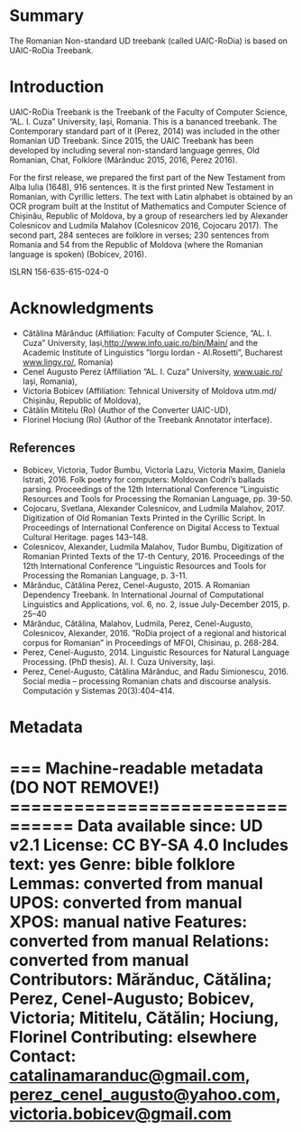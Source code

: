 # Summary

The Romanian Non-standard UD treebank (called UAIC-RoDia) is based on UAIC-RoDia Treebank.

# Introduction

UAIC-RoDia Treebank is the Treebank of the Faculty of Computer Science, ”AL. I. Cuza” University, Iași, Romania.
This is a bananced treebank. The Contemporary standard part of it (Perez, 2014) was included
in the other Romanian UD Treebank. Since 2015, the UAIC Treebank has been developed by including
several non-standard language genres, Old Romanian, Chat, Folklore (Mărănduc 2015, 2016, Perez 2016).

For the first release, we prepared the first part of the New Testament from Alba Iulia (1648),
916 sentences.
It is the first printed New Testament in Romanian, with Cyrillic letters.
The text with Latin alphabet is obtained by an OCR program built at the
Institut of Mathematics and Computer Science of Chișinău, Republic of Moldova,
by a group of researchers led by Alexander Colesnicov and Ludmila Malahov
(Colesnicov 2016, Cojocaru 2017).
The second part, 284 senteces are folklore in verses; 230 sentences from Romania
and 54 from the Republic of Moldova (where the Romanian language is spoken)
(Bobicev, 2016).

ISLRN 156-635-615-024-0

# Acknowledgments

* Cătălina Mărănduc
  (Affiliation: Faculty of Computer Science, ”AL. I. Cuza” University, Iași,http://www.info.uaic.ro/bin/Main/ and the Academic Institute of Linguistics ”Iorgu Iordan - Al.Rosetti”, Bucharest www.lingv.ro/, Romania)
* Cenel Augusto Perez
  (Affiliation ”AL. I. Cuza” University, www.uaic.ro/ Iași, Romania),
* Victoria Bobicev
  (Affiliation: Tehnical University of Moldova utm.md/ Chișinău, Republic of Moldova),
* Cătălin Mititelu (Ro) (Author of the Converter UAIC-UD),
* Florinel Hociung (Ro) (Author of the Treebank Annotator interface).

## References

* Bobicev, Victoria, Tudor Bumbu, Victoria Lazu, Victoria Maxim, Daniela Istrati, 2016. Folk poetry for computers: Moldovan Codri’s ballads parsing. Proceedings of the 12th International Conference “Linguistic Resources and Tools for Processing the Romanian Language, pp. 39-50.
* Cojocaru, Svetlana, Alexander Colesnicov, and Ludmila Malahov, 2017. Digitization of Old Romanian Texts Printed in the Cyrillic Script. In Proceedings of International Conference on Digital Access to Textual Cultural Heritage. pages 143–148.
* Colesnicov, Alexander, Ludmila Malahov, Tudor Bumbu, Digitization of Romanian Printed Texts of the 17-th Century, 2016. Proceedings of the 12th International Conference “Linguistic Resources and Tools for Processing the Romanian Language, p. 3-11.
* Mărănduc, Cătălina Perez, Cenel-Augusto, 2015. A Romanian Dependency Treebank. In International Journal of Computational Linguistics and Applications, vol. 6, no. 2, issue July-December 2015, p. 25–40
* Mărănduc, Cătălina, Malahov, Ludmila, Perez, Cenel-Augusto, Colesnicov, Alexander, 2016. ”RoDia project of a regional and historical corpus for Romanian” in Proceedings of MFOI, Chisinau, p. 268-284.
* Perez, Cenel-Augusto, 2014. Linguistic Resources for Natural Language Processing. (PhD thesis). Al. I. Cuza University, Iași.
* Perez, Cenel-Augusto, Cătălina Mărănduc, and Radu Simionescu, 2016. Social media – processing Romanian chats and discourse analysis. Computación y Sistemas 20(3):404–414.

# Metadata



=== Machine-readable metadata (DO NOT REMOVE!) ================================
Data available since: UD v2.1
License: CC BY-SA 4.0
Includes text: yes
Genre: bible folklore
Lemmas: converted from manual
UPOS: converted from manual
XPOS: manual native
Features: converted from manual
Relations: converted from manual
Contributors: Mărănduc, Cătălina; Perez, Cenel-Augusto; Bobicev, Victoria; Mititelu, Cătălin; Hociung, Florinel
Contributing: elsewhere
Contact: catalinamaranduc@gmail.com, perez_cenel_augusto@yahoo.com, victoria.bobicev@gmail.com
===============================================================================
